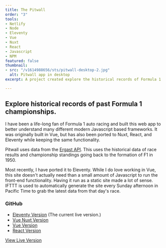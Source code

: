```yaml
---
title: The Pitwall
order: "3"
tools:
- Netlify
- Node
- Eleventy
- Vue
- Nuxt
- React
- Javascript
- NPM
featured: false
thumbnail:
- src: "/v1614988656/sts/pitwall-desktop-2.jpg"
  alt: Pitwall app in desktop
excerpt: A project created explore the historical records of Formula 1 racing.

---
```

## Explore historical records of past Formula 1 championships.

I have been a life-long fan of Formula 1 auto racing and built this web app to better understand many different modern Javascript based frameworks. It was originally built in Vue, but has also been ported to Nuxt, React, and Eleventy while keeping the same functionality.

Pitwall uses data from the [Ergast API](https://ergast.com/mrd/). This uses the historical data of race results and championship standings going back to the formation of F1 in 1950. 

Most recently, I have ported it to Eleventy. While I do love working in Vue, this site doesn't actually need than a small amount of Javascript to run the front-end functionality. Having it run as a static site made a lot of sense. IFTTT is used to automatically generate the site every Sunday afternoon in Pacific Time to grab the latest data from that day's race.

### GitHub

* [Eleventy Version](https://github.com/sts24/pitwall-11ty) (The current live version.)
* [Vue Nuxt Version](https://github.com/sts24/pitwall-nuxt) 
* [Vue Version](https://github.com/sts24/pitwall-vue)
* [React Version](https://github.com/sts24/pitwall-react)

<a href="https://pitwall.netlify.app/" class="btn">View Live Version</a>